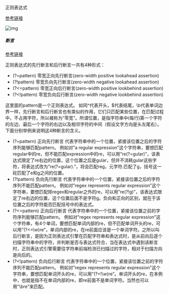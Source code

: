 正则表达式

[参考链接](https://www.cnblogs.com/huxi/archive/2010/07/04/1771073.html)

![img](https://images.cnblogs.com/cnblogs_com/huxi/Windows-Live-Writer/Python_10A67/pyre_ebb9ce1c-e5e8-4219-a8ae-7ee620d5f9f1.png)



##### 断言

[参考链接](https://blog.csdn.net/rebelqsp/article/details/22115249)



正则表达式的先行断言和后行断言一共有4种形式：

-  (?=pattern) 零宽正向先行断言(zero-width positive lookahead assertion) 
- (?!pattern) 零宽负向先行断言(zero-width negative lookahead assertion)
-  (?<=pattern) 零宽正向后行断言(zero-width positive lookbehind assertion)
-  (?<!pattern) 零宽负向后行断言(zero-width negative lookbehind assertion) 

这里面的pattern是一个正则表达式。 如同^代表开头，$代表结尾，\b代表单词边界一样，先行断言和后行断言也有类似的作用，它们只匹配某些位置，在匹配过程中，不占用字符，所以被称为“零宽”。所谓位置，是指字符串中(每行)第一个字符的左边、最后一个字符的右边以及相邻字符的中间（假设文字方向是头左尾右）。 下面分别举例来说明这4种断言的含义。 

- (?=pattern) 正向先行断言 代表字符串中的一个位置，紧接该位置之后的字符序列能够匹配pattern。 例如对”a regular expression”这个字符串，要想匹配regular中的re，但不能匹配expression中的re，可以用”re(?=gular)”，该表达式限定了re右边的位置，这个位置之后是gular，但并不消耗gular这些字符，将表达式改为”re(?=gular).”，将会匹配reg，元字符.匹配了g，括号这一砣匹配了e和g之间的位置。 
- (?!pattern) 负向先行断言 代表字符串中的一个位置，紧接该位置之后的字符序列不能匹配pattern。 例如对”regex represents regular expression”这个字符串，要想匹配除regex和regular之外的re，可以用”re(?!g)”，该表达式限定了re右边的位置，这个位置后面不是字符g。负向和正向的区别，就在于该位置之后的字符能否匹配括号中的表达式。  
- (?<=pattern) 正向后行断言 代表字符串中的一个位置，紧接该位置之前的字符序列能够匹配pattern。 例如对”regex represents regular expression”这个字符串，有4个单词，要想匹配单词内部的re，但不匹配单词开头的re，可以用”(?<=\w)re”，单词内部的re，在re前面应该是一个单词字符。之所以叫后行断言，是因为正则表达式引擎在匹配字符串和表达式时，是从前向后逐个扫描字符串中的字符，并判断是否与表达式符合，当在表达式中遇到该断言时，正则表达式引擎需要往字符串前端检测已扫描过的字符，相对于扫描方向是向后的。 
- (?<!pattern) 负向后行断言 代表字符串中的一个位置，紧接该位置之前的字符序列不能匹配pattern。 例如对”regex represents regular expression”这个字符串，要想匹配单词开头的re，可以用”(?<!\w)re”。单词开头的re，在本例中，也就是指不在单词内部的re，即re前面不是单词字符。当然也可以用”\bre”来匹配。 

